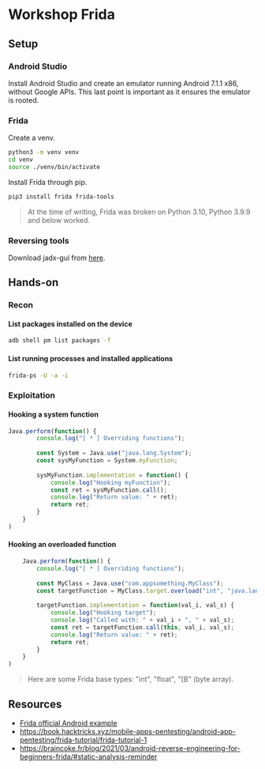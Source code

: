 # Workshop Frida

## Setup

### Android Studio

Install Android Studio and create an emulator running Android 7.1.1 x86, without Google APIs. This last point is important as it ensures the emulator is rooted.

### Frida

Create a venv.

```bash
python3 -m venv venv
cd venv
source ./venv/bin/activate
```

Install Frida through pip. 

```bash
pip3 install frida frida-tools
```

> At the time of writing, Frida was broken on Python 3.10, Python 3.9.9 and below worked.

### Reversing tools

Download jadx-gui from [here](https://github.com/skylot/jadx/releases).

## Hands-on

### Recon

#### List packages installed on the device

```bash
adb shell pm list packages -f
```

#### List running processes and installed applications

```bash
frida-ps -U -a -i
```

### Exploitation

#### Hooking a system function

```javascript
Java.perform(function() {
		console.log("[ * ] Overriding functions");
	 
		const System = Java.use("java.lang.System");
		const sysMyFunction = System.myFunction;
	 
		sysMyFunction.implementation = function() {
			console.log("Hooking myFunction");
			const ret = sysMyFunction.call();
			console.log("Return value: " + ret);
			return ret;
		}
	}
)
```

#### Hooking an overloaded function

```javascript
	Java.perform(function() {
		console.log("[ * ] Overriding functions");
	 
		const MyClass = Java.use("com.appsomething.MyClass");
		const targetFunction = MyClass.target.overload("int", "java.lang.String");
	 
		targetFunction.implementation = function(val_i, val_s) {
			console.log("Hooking target");
			console.log("Called with: " + val_i + ", " + val_s);
			const ret = targetFunction.call(this, val_i, val_s);
			console.log("Return value: " + ret);
			return ret;
		}
	}
)
```

> Here are some Frida base types: "int", "float", "[B" (byte array).

## Resources

- [Frida official Android example](https://frida.re/docs/examples/android/)
- https://book.hacktricks.xyz/mobile-apps-pentesting/android-app-pentesting/frida-tutorial/frida-tutorial-1
- https://braincoke.fr/blog/2021/03/android-reverse-engineering-for-beginners-frida/#static-analysis-reminder
